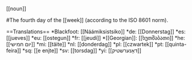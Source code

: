 [[noun]]

#The fourth day of the [[week]] (according to the ISO 8601 norm).

==Translations==
*Blackfoot: [[Náámiksistsiko]]
*de: [[Donnerstag]]
*es: [[jueves]]
*eu: [[ostegun]]
*fr: [[jeudi]]
*[[Georgian]]: [[ხუთშაბათი]]
*he: [[יום חמישי]]
*mi: [[täite]]
*nl: [[donderdag]]
*pl: [[czwartek]]
*pt: [[quinta-feira]]
*sq: [[e enjte]]
*sv: [[torsdag]]
*yi: [[דאָנערשטיק]]